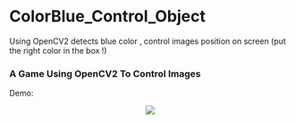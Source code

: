# ColorBlue_Control_Object
Using OpenCV2 detects blue color , control images position on screen (put the right color in the box !)

### A Game Using OpenCV2 To Control Images

Demo:
<p align="center">
  <img  src="https://github.com/lau1944/Zoom-Drag-Rotate-ImageView/blob/branch/demo.gif" />
</p>
